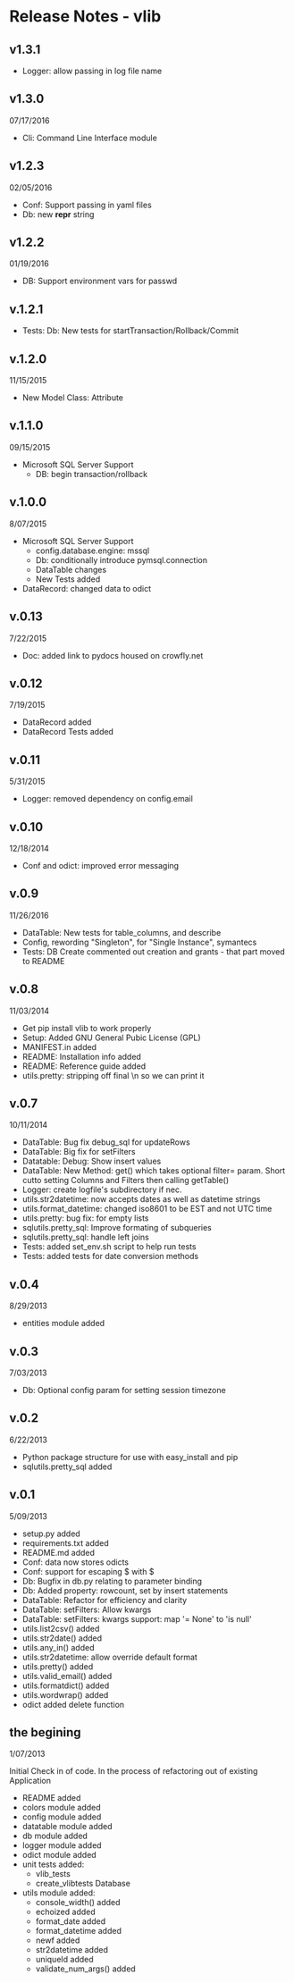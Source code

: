 Release Notes - vlib
====================
v1.3.1
------

* Logger: allow passing in log file name

v1.3.0
------
07/17/2016

* Cli: Command Line Interface module

v1.2.3
------
02/05/2016

* Conf: Support passing in yaml files
* Db: new __repr__ string

v1.2.2
-------
01/19/2016

* DB: Support environment vars for passwd

v.1.2.1
-------

* Tests: Db: New tests for startTransaction/Rollback/Commit

v.1.2.0
-------
11/15/2015

* New Model Class: Attribute

v.1.1.0
-------
09/15/2015

* Microsoft SQL Server Support
  * DB: begin transaction/rollback

v.1.0.0
-------
8/07/2015

* Microsoft SQL Server Support
  * config.database.engine: mssql
  * Db: conditionally introduce pymsql.connection
  * DataTable changes
  * New Tests added
* DataRecord: changed data to odict

v.0.13
------
7/22/2015

* Doc: added link to pydocs housed on crowfly.net

v.0.12
------
7/19/2015

* DataRecord added
* DataRecord Tests added

v.0.11
------
5/31/2015

* Logger: removed dependency on config.email

v.0.10
------
12/18/2014
 
* Conf and odict: improved error messaging

v.0.9
-----
11/26/2016

* DataTable: New tests for table_columns, and describe 
* Config, rewording "Singleton", for "Single Instance", symantecs
* Tests: DB Create commented out creation and grants - that part moved to README 

v.0.8
-----
11/03/2014

* Get pip install vlib to work properly
* Setup: Added GNU General Pubic License (GPL)
* MANIFEST.in added
* README: Installation info added
* README: Reference guide added
* utils.pretty: stripping off final \n so we can print it

v.0.7
-----
10/11/2014

* DataTable: Bug fix debug_sql for updateRows
* DataTable: Big fix for setFilters
* Datatable: Debug: Show insert values  
* DataTable: New Method: get() which takes optional filter= param.  Short cutto setting Columns and Filters then calling getTable()
* Logger: create logfile's subdirectory if nec.
* utils.str2datetime: now accepts dates as well as datetime strings
* utils.format_datetime: changed iso8601 to be EST and not UTC time
* utils.pretty: bug fix: for empty lists
* sqlutils.pretty_sql: Improve formating of subqueries
* sqlutils.pretty_sql: handle left joins 
* Tests: added set_env.sh script to help run tests
* Tests: added tests for date conversion methods

v.0.4
-----
8/29/2013

* entities module added

v.0.3
-----
7/03/2013

* Db: Optional config param for setting session timezone

v.0.2
-----
6/22/2013

* Python package structure for use with easy_install and pip
* sqlutils.pretty_sql added

v.0.1
-----
5/09/2013

* setup.py added
* requirements.txt added
* README.md added
* Conf: data now stores odicts
* Conf: support for escaping $ with \$ 
* Db: Bugfix in db.py relating to parameter binding
* Db: Added property: rowcount, set by insert statements
* DataTable: Refactor for efficiency and clarity
* DataTable: setFilters: Allow kwargs
* DataTable: setFilters: kwargs support: map '= None' to 'is null'
* utils.list2csv() added
* utils.str2date() added
* utils.any_in() added
* utils.str2datetime: allow override default format
* utils.pretty() added
* utils.valid_email() added
* utils.formatdict() added
* utils.wordwrap() added
* odict added delete function

the begining 
------------
1/07/2013

Initial Check in of code.  In the process of refactoring out of existing Application 

* README added
* colors module added
* config module added
* datatable module added
* db module added
* logger module added
* odict module added
* unit tests added:
   * vlib_tests
   * create_vlibtests Database
* utils module added:
   * console_width() added
   * echoized added
   * format_date added
   * format_datetime added
   * newf added
   * str2datetime added
   * uniqueId added
   * validate_num_args() added
